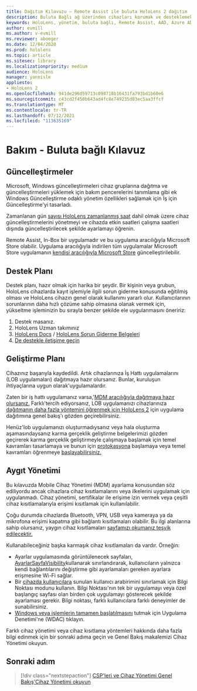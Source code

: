 ```yaml
---
title: Dağıtım Kılavuzu – Remote Assist ile buluta HoloLens 2 dağıtım - Bakım
description: Buluta Bağlı ağ üzerinden cihazları korumak ve desteklemek için HoloLens ipuçlarımızı takip edin.
keywords: HoloLens, yönetim, buluta bağlı, Remote Assist, AAD, Azure AD, MDM, Mobil Cihaz Yönetimi
author: evmill
ms.author: v-evmill
ms.reviewer: aboeger
ms.date: 12/04/2020
ms.prod: hololens
ms.topic: article
ms.sitesec: library
ms.localizationpriority: medium
audience: HoloLens
manager: yannisle
appliesto:
- HoloLens 2
ms.openlocfilehash: 941de296d59713c098718b16431fa793bd1b60e6
ms.sourcegitcommit: c43cd2f450b643ad4fc8e749235d03ec5aa3ffcf
ms.translationtype: MT
ms.contentlocale: tr-TR
ms.lasthandoff: 07/12/2021
ms.locfileid: "113635169"
---
```

# <a name="maintain---cloud-connected-guide"></a>Bakım - Buluta bağlı Kılavuz

## <a name="updates"></a>Güncelleştirmeler

Microsoft, Windows güncelleştirmeleri cihaz gruplarına dağıtma ve güncelleştirmeleri yüklemek için bakım pencerelerini tanımlama gibi ek Windows Güncelleştirme odaklı yönetim özellikleri sağlamak için İş için Güncelleştirme'yi tasarladı.

Zamanlanan gün [sayısı HoloLens zamanlanmış saat](/hololens/hololens-updates) dahil olmak üzere cihaz güncelleştirmelerini yönetmeyi ve cihazda etkin saatleri çalışma saatleri dışında güncelleştirilecek şekilde ayarlamayı öğrenin.

Remote Assist, In-Box bir uygulamadır ve bu uygulama aracılığıyla Microsoft Store olabilir. Uygulama aracılığıyla indirilen tüm uygulamalar Microsoft Store uygulamanın [kendisi aracılığıyla Microsoft Store](/hololens/holographic-store-apps#update-apps) güncelleştirilebilir.

## <a name="support-plan"></a>Destek Planı

Destek planı, hazır olmak için harika bir şeydir. Bir kişinin veya grubun, HoloLens cihazlarda kayıt işlemiyle ilgili sorun giderme konusunda eğitilmiş olması ve HoloLens cihazın genel olarak kullanımı yararlı olur. Kullanıcılarının sorunlarının daha hızlı çözüme sahip olmasına olanak vermek için, yükseltme işleminizin bu sırayla benzer şekilde ele uygulanmasını öneririz:

1. Destek masanız.
2. HoloLens Uzman takımınız
3. [HoloLens Docs](/hololens/)  /  [HoloLens Sorun Giderme Belgeleri](/hololens/hololens-troubleshooting)
4. [De destekle iletişime geçin](https://support.serviceshub.microsoft.com/supportforbusiness/create?sapId=e9391227-fa6d-927b-0fff-f96288631b8f)

## <a name="development-plan"></a>Geliştirme Planı

Cihazınız başarıyla kaydedildi. Artık cihazlarınıza İş Hattı uygulamalarını (LOB uygulamaları) dağıtmaya hazır olursanız. Bunlar, kuruluşun ihtiyaçlarına uygun olarak&#39;uygulamalardır.

Zaten bir iş hattı uygulamanız varsa,&#39;[MDM aracılığıyla dağıtmaya hazır olursanız.](/hololens/app-deploy-intune) Farklı&#39;tercih ediyorsanız, LOB uygulamanızı cihazlarınıza [dağıtmanın daha fazla yöntemini öğrenmek için HoloLens 2](/hololens/app-deploy-overview) için uygulama dağıtımına genel bakış'ı gözden geçirebilirsiniz.

Henüz&#39;lob uygulamanızı oluşturmadıysanız veya hala oluşturma aşamasındaysanız karma gerçeklik geliştirme belgelerimizi gözden geçirerek karma gerçeklik geliştirmeyle çalışmaya başlamak için temel kavramları tasarlamaya ve bunun için [protokasyona](/windows/mixed-reality/design/design) başlamaya veya temel kavramları öğrenmeye [başlayabilirsiniz.](/windows/mixed-reality/discover/get-started-with-mr)

## <a name="device-management"></a>Aygıt Yönetimi 

Bu kılavuzda Mobile Cihaz Yönetimi (MDM) ayarlama konusundan söz ediliyordu ancak cihazlara cihaz kısıtlamalarını veya ilkelerini uygulamak için uygulanmadı. Cihaz yönetimi, sertifikalar ile erişime izin vermek veya çeşitli cihaz kısıtlamalarıyla erişimi kısıtlamak için kullanılabilir. 

Çoğu durumda cihazlarda Bluetooth, VPN, USB veya kameraya ya da mikrofona erişimi kapatma gibi bağlantı kısıtlamaları olabilir. Bu ilgi alanlarına sahip olursanız, yaygın cihaz kısıtlamaları [sayfamızı okumanız teşvik edilecektir.](hololens-common-device-restrictions.md)

Kullanabileceğiniz başka karmaşık cihaz kısıtlamaları da vardır. Örneğin:

- Ayarlar uygulamasında görüntülenecek sayfaları, [AyarlarSayfaVisibility](settings-uri-list.md)kullanarak sınırlandırarak, kullanıcıların yalnızca kendi bağlantılarını değiştirme gibi ayarlamaları gereken ayarlara erişmesine Wi-Fi sağlar.
- Bir [cihazda kullanıcılara](hololens-kiosk.md) sunulan kullanıcı arabirimini sınırlamak için Bilgi Noktası modunu kullanın. Bilgi Noktası'nın tek bir uygulamayı veya özel başlangıç sayfası olan birden çok uygulamayı gösterecek şekilde ayarlaması gerekir. Bilgi noktası, farklı kullanıcılara farklı deneyimler de sunabilirsiniz.  
- [Windows veya işlemlerin tamamen başlatılmasını](windows-defender-application-control-wdac.md) tutmak için Uygulama Denetimi'ne (WDAC) tıklayın.

Farklı cihaz yönetimi veya cihaz kısıtlama yöntemleri hakkında daha fazla bilgi edinmek için bir sonraki adıma geçin ve Genel Bakış makalemizi Cihaz Yönetimi okuyun.

## <a name="next-step"></a>Sonraki adım

> [!div class="nextstepaction"]
> [CSP'leri ve Cihaz Yönetimi Genel Bakış'Cihaz Yönetimi okuyun](hololens-csp-policy-overview.md)